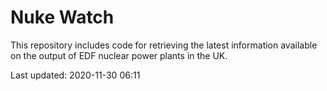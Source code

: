 # Nuke Watch

This repository includes code for retrieving the latest information available on the output of EDF nuclear power plants in the UK.

Last updated: 2020-11-30 06:11
